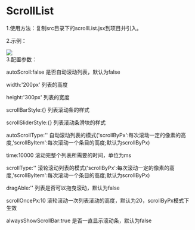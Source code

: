 # ScrollList
<div>
  <p>
  1.使用方法：复制src目录下的scrollList.jsx到项目并引入。
  </p>
</div>
<div>
  <p>
  2.示例：
  </p>
</div>
<div>
<image src='https://github.com/a986436517/ScrollList/blob/master/public/exmple.png'/>
  </div>
<div>3.配置参数：</div>
<div>
  <p>autoScroll:false 是否自动滚动列表，默认为false</p>
   <p> width:'200px' 列表的高度</p>
    <p> height:'300px' 列表的宽度</p>
     <p> scrollBarStyle:{} 列表滚动条的样式</p>
     <p>  scrollSliderStyle:{} 列表滚动条滑块的样式</p>
     <p> autoScrollType:'' 自动滚动列表的模式('scrollByPx':每次滚动一定的像素的高度,'scrollByItem':每次滚动一个条目的高度;默认为scrollByPx)</p>
     <p>  time:10000 滚动完整个列表所需要的时间，单位为ms</p>
     <p>scrollType:'' 滚轮滚动列表的模式('scrollByPx':每次滚动一定的像素的高度,'scrollByItem':每次滚动一个条目的高度;默认为scrollByPx)</p>
     <p>dragAble:'' 列表是否可以拖曳滚动，默认为false</p>
     <p> scrollOncePx:10 滚轮滚动一次列表滚动的高度，默认为20，scrollByPx模式下生效</p>
     <p>alwaysShowScrollBar:true 是否一直显示滚动条，默认为false</p>
</div>

             
             
             
            
             
            
              
              
             
              
